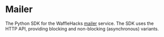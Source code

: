 # Mailer

The Python SDK for the WaffleHacks [mailer](https://github.com/WaffleHacks/mailer) service.
The SDK uses the HTTP API, providing blocking and non-blocking (asynchronous) variants.